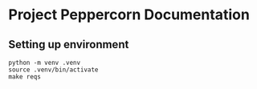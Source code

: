 Project Peppercorn Documentation
===================================

Setting up environment
----------------------

```
python -m venv .venv
source .venv/bin/activate
make reqs
```
